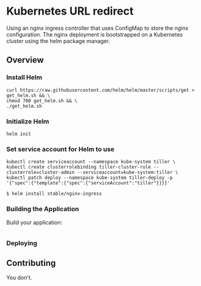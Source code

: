 # Kubernetes URL redirect

Using an nginx ingress controller that uses ConfigMap to store the nginx configuration. The nginx deployment is bootstrapped on a Kubernetes cluster using the helm package manager.

## Overview

### Install Helm
```console
curl https://raw.githubusercontent.com/helm/helm/master/scripts/get > get_helm.sh && \
chmod 700 get_helm.sh && \
./get_helm.sh
```
### Initialize Helm
```console
helm init
```
### Set service account for Helm to use
```console
kubectl create serviceaccount --namespace kube-system tiller \
kubectl create clusterrolebinding tiller-cluster-rule --clusterrole=cluster-admin --serviceaccount=kube-system:tiller \
kubectl patch deploy --namespace kube-system tiller-deploy -p '{"spec":{"template":{"spec":{"serviceAccount":"tiller"}}}}'
```
```console
$ helm install stable/nginx-ingress
```


### Building the Application

Build your application:

```

```


### Deploying


## Contributing

You don't.